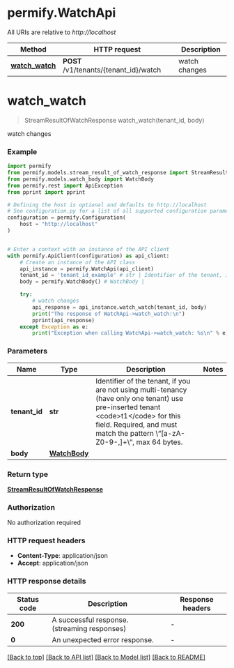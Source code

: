 # permify.WatchApi

All URIs are relative to *http://localhost*

Method | HTTP request | Description
------------- | ------------- | -------------
[**watch_watch**](WatchApi.md#watch_watch) | **POST** /v1/tenants/{tenant_id}/watch | watch changes


# **watch_watch**
> StreamResultOfWatchResponse watch_watch(tenant_id, body)

watch changes

### Example


```python
import permify
from permify.models.stream_result_of_watch_response import StreamResultOfWatchResponse
from permify.models.watch_body import WatchBody
from permify.rest import ApiException
from pprint import pprint

# Defining the host is optional and defaults to http://localhost
# See configuration.py for a list of all supported configuration parameters.
configuration = permify.Configuration(
    host = "http://localhost"
)


# Enter a context with an instance of the API client
with permify.ApiClient(configuration) as api_client:
    # Create an instance of the API class
    api_instance = permify.WatchApi(api_client)
    tenant_id = 'tenant_id_example' # str | Identifier of the tenant, if you are not using multi-tenancy (have only one tenant) use pre-inserted tenant <code>t1</code> for this field. Required, and must match the pattern \\“[a-zA-Z0-9-,]+\\“, max 64 bytes.
    body = permify.WatchBody() # WatchBody | 

    try:
        # watch changes
        api_response = api_instance.watch_watch(tenant_id, body)
        print("The response of WatchApi->watch_watch:\n")
        pprint(api_response)
    except Exception as e:
        print("Exception when calling WatchApi->watch_watch: %s\n" % e)
```



### Parameters


Name | Type | Description  | Notes
------------- | ------------- | ------------- | -------------
 **tenant_id** | **str**| Identifier of the tenant, if you are not using multi-tenancy (have only one tenant) use pre-inserted tenant &lt;code&gt;t1&lt;/code&gt; for this field. Required, and must match the pattern \\“[a-zA-Z0-9-,]+\\“, max 64 bytes. | 
 **body** | [**WatchBody**](WatchBody.md)|  | 

### Return type

[**StreamResultOfWatchResponse**](StreamResultOfWatchResponse.md)

### Authorization

No authorization required

### HTTP request headers

 - **Content-Type**: application/json
 - **Accept**: application/json

### HTTP response details

| Status code | Description | Response headers |
|-------------|-------------|------------------|
**200** | A successful response.(streaming responses) |  -  |
**0** | An unexpected error response. |  -  |

[[Back to top]](#) [[Back to API list]](../README.md#documentation-for-api-endpoints) [[Back to Model list]](../README.md#documentation-for-models) [[Back to README]](../README.md)

